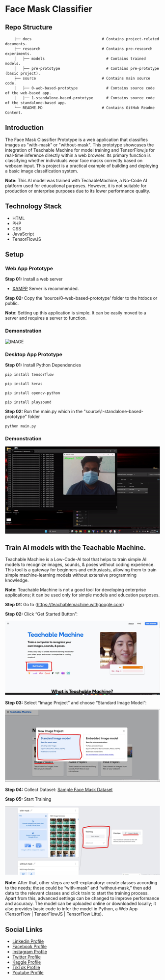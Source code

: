 # Face Mask Classifier

## Repo Structure

```
    ├── docs                                # Contains project-related documents.
    ├── research                            # Contains pre-research experiments.
    │   ├── models                            # Contains trained models. 
    │   ├── pre-prototype                     # Contains pre-prototype (basic project).
    ├── source                              # Contains main source code.
    │   ├── 0-web-based-prototype             # Contains source code of the web-based app.
    │   ├── 1-standalone-based-prototype      # Contains source code of the standalone-based app.
    └── README.MD                           # Contains GitHub Readme Content.

```

## Introduction

The Face Mask Classifier Prototype is a web application that classifies images as "with-mask" or "without-mask". This prototype showcases the integration of Teachable Machine for model training and TensorFlow.js for real-time inference directly within a web browser. Its primary function is classifying whether individuals wear face masks correctly based on webcam input. This project is a practical example of building and deploying a basic image classification system.

**Note:** This AI model was trained with TechableMachine, a No-Code AI platform used for educational purposes. However, it is not suitable for production or enterprise purposes due to its lower performance quality.

## Technology Stack

- HTML
- PHP
- CSS
- JavaScript
- TensorFlowJS

## Setup

### Web App Prototype

**Step 01:** Install a web server

- [XAMPP](https://www.apachefriends.org/download.html) Server is recommended.

**Step 02:** Copy the 'source/0-web-based-prototype' folder to the htdocs or public.

**Note:** Setting up this application is simple. It can be easily moved to a server and requires a server to function.

### Demonstration

![IMAGE](docs/github-readme-content/demo-1.gif)


### Desktop App Prototype

**Step 01:** Install Python Dependencies

```
pip install tensorflow
```

```
pip install keras
```

```
pip install opencv-python
```

```
pip install playsound
```

**Step 02:** Run the main.py which in the "source\1-standalone-based-prototype" folder
```
python main.py
```

### Demonstration

![IMAGE](docs/github-readme-content/demo-2.gif)

## Train AI models with the Teachable Machine.

Teachable Machine is a Low-Code-AI tool that helps to train simple AI models to recognize images, sounds, & poses without coding experience. This tool is a gateway for beginners and enthusiasts, allowing them to train simple machine-learning models without extensive programming knowledge.

**Note:** Teachable Machine is not a good tool for developing enterprise applications; it can be used only for simple models and education purposes.

**Step 01:** Go to (https://teachablemachine.withgoogle.com)

**Step 02:** Click “Get Started Button”:

![IMAGE](docs/github-readme-content/1.jpg)

**Step 03:** Select “Image Project” and choose “Standard Image Model”:

![IMAGE](docs/github-readme-content/2.jpg)

**Step 04:** Collect Dataset: [Sample Face Mask Dataset](https://zenodo.org/record/6408603)

**Step 05:** Start Training

![IMAGE](docs/github-readme-content/3.jpg)

**Note:** After that, other steps are self-explanatory: create classes according to the needs; those could be “with-mask” and “without-mask,” then add data to the relevant classes and click train to start the training process. Apart from this, advanced settings can be changed to improve performance and accuracy. The model can be uploaded online or downloaded locally; it also provides basic code to infer the model in Python, a Web App (TensorFlow | TensorFlowJS | TensorFlow Litte).

## Social Links

- [Linkedin Profile](https://www.linkedin.com/in/gunarakulangunaretnam)
- [Facebook Profile](https://www.facebook.com/gunarakulangunaratnam)
- [Instagram Profile](https://www.instagram.com/gunarakulangunaretnam)
- [Twitter Profile ](https://twitter.com/gunarakulangr)
- [Kaggle Profile](https://www.kaggle.com/gunarakulangr)
- [TikTok Profile](https://www.tiktok.com/@gunarakulangunaretnam)
- [Youtube Profile](https://www.youtube.com/channel/UCMWkED5sabgVZSCKjZuRJXA)
